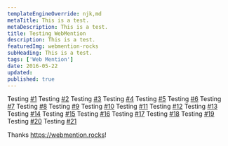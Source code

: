 ```yaml
---
templateEngineOverride: njk,md
metaTitle: This is a test.
metaDescription: This is a test.
title: Testing WebMention
description: This is a test.
featuredImg: webmention-rocks
subHeading: This is a test.
tags: ['Web Mention']
date: 2016-05-22
updated:
published: true
---
```


<div class="col-start-3 col-end-9">

Testing [#1](https://webmention.rocks/test/1) Testing [#2](https://webmention.rocks/test/2) Testing [#3](https://webmention.rocks/test/3) Testing [#4](https://webmention.rocks/test/4) Testing [#5](https://webmention.rocks/test/5) Testing [#6](https://webmention.rocks/test/6) Testing [#7](https://webmention.rocks/test/7) Testing [#8](https://webmention.rocks/test/8) Testing [#9](https://webmention.rocks/test/9) Testing [#10](https://webmention.rocks/test/10) Testing [#11](https://webmention.rocks/test/11) Testing [#12](https://webmention.rocks/test/12) Testing [#13](https://webmention.rocks/test/13) Testing [#14](https://webmention.rocks/test/14) Testing [#15](https://webmention.rocks/test/15) Testing [#16](https://webmention.rocks/test/16) Testing [#17](https://webmention.rocks/test/17) Testing [#18](https://webmention.rocks/test/18) Testing [#19](https://webmention.rocks/test/19) Testing [#20](https://webmention.rocks/test/20) Testing [#21](https://webmention.rocks/test/21)

Thanks https://webmention.rocks!

</div>
